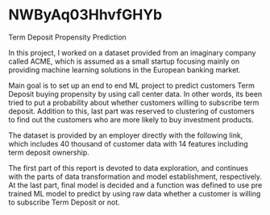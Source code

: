 # NWByAq03HhvfGHYb
Term Deposit Propensity Prediction

In this project, I worked on a dataset provided from an imaginary company called ACME, which is assumed as a small startup focusing mainly on providing machine learning solutions in the European banking market.

Main goal is to set up an end to end ML project to predict customers Term Deposit buying propensity by using call center data. In other words, its been tried to put a probability about whether customers willing to subscribe term deposit. Addition to this, last part was reserved to clustering of customers to find out the customers who are more likely to buy investment products.

The dataset is provided by an employer directly with the following link, which includes 40 thousand of customer data with 14 features including term deposit ownership.

The first part of this report is devoted to data exploration, and continues with the parts of data transformation and model establishment, respectively. At the last part, final model is decided and a function was defined to use pre trained ML model to predict by using raw data whether a customer is willing to subscribe Term Deposit or not.
